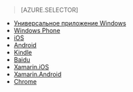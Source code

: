 ﻿> [AZURE.SELECTOR]
- [Универсальное приложение Windows](../articles/notification-hubs-windows-store-dotnet-get-started.md)
- [Windows Phone](../articles/notification-hubs-windows-phone-get-started.md)
- [iOS](../articles/notification-hubs-ios-get-started.md)
- [Android](../articles/notification-hubs-android-get-started.md)
- [Kindle](../articles/notification-hubs-kindle-get-started.md)
- [Baidu](../articles/notification-hubs-baidu-get-started.md)
- [Xamarin.iOS](../articles/partner-xamarin-notification-hubs-ios-get-started.md)
- [Xamarin.Android](../articles/partner-xamarin-notification-hubs-android-get-started.md)
- [Chrome](../articles/notification-hubs-chrome-get-started.md)

<!--HONumber=49-->